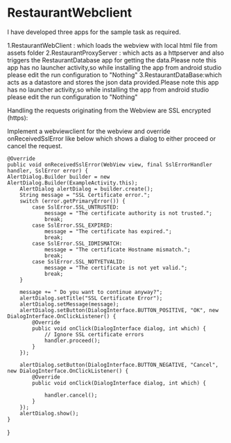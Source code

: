 # RestaurantWebclient
I have developed three apps for the sample task as required.

1.RestaurantWebClient : which loads the webview with local html file from assets folder
2.RestaurantProxyServer : which acts as a httpserver and also triggers the RestaurantDatabase app for getting the
data.Please note this app has no launcher activity,so while installing the app from android studio please edit the
run configuration to "Nothing"
3.RestaurantDataBase:which acts as a datastore and stores the json data provided.Please note this app
has no launcher activity,so while installing the app from android studio please edit the run configuration to "Nothing"



Handling the requests originating from the Webview are SSL encrypted (https):

Implement a webviewclient for the webview and override onReceivedSslError like below which shows a dialog to either
proceed or cancel the request.



    @Override
    public void onReceivedSslError(WebView view, final SslErrorHandler handler, SslError error) {
	AlertDialog.Builder builder = new AlertDialog.Builder(ExampleActivity.this);
        AlertDialog alertDialog = builder.create();
        String message = "SSL Certificate error.";
        switch (error.getPrimaryError()) {
            case SslError.SSL_UNTRUSTED:
                message = "The certificate authority is not trusted.";
                break;
            case SslError.SSL_EXPIRED:
                message = "The certificate has expired.";
                break;
            case SslError.SSL_IDMISMATCH:
                message = "The certificate Hostname mismatch.";
                break;
            case SslError.SSL_NOTYETVALID:
                message = "The certificate is not yet valid.";
                break;
        }

        message += " Do you want to continue anyway?";
        alertDialog.setTitle("SSL Certificate Error");
        alertDialog.setMessage(message);
        alertDialog.setButton(DialogInterface.BUTTON_POSITIVE, "OK", new DialogInterface.OnClickListener() {
            @Override
            public void onClick(DialogInterface dialog, int which) {
                // Ignore SSL certificate errors
                handler.proceed();
            }
        });

        alertDialog.setButton(DialogInterface.BUTTON_NEGATIVE, "Cancel", new DialogInterface.OnClickListener() {
            @Override
            public void onClick(DialogInterface dialog, int which) {

                handler.cancel();
            }
        });
        alertDialog.show();
    }


}
